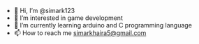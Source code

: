- 👋 Hi, I’m @simark123
- 👀 I’m interested in game development
- 🌱 I’m currently learning arduino and C programming language
- 📫 How to reach me simarkhaira5@gmail.com

<!---
simark123/simark123 is a ✨ special ✨ repository because its `README.md` (this file) appears on your GitHub profile.
You can click the Preview link to take a look at your changes.
--->
